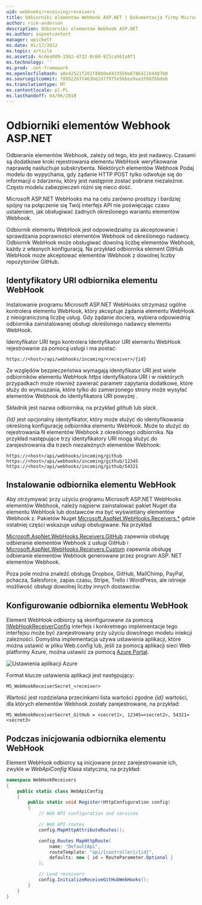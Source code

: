 ```yaml
---
uid: webhooks/receiving/receivers
title: Odbiorniki elementów Webhook ASP.NET | Dokumentacja firmy Microsoft
author: rick-anderson
description: Odbiorniki elementów Webhook ASP.NET
ms.author: aspnetcontent
manager: wpickett
ms.date: 01/17/2012
ms.topic: article
ms.assetid: 6cdea089-15b2-4732-8c68-921ca561a8f1
ms.technology: ''
ms.prod: .net-framework
ms.openlocfilehash: a8e42521f201f88b0ed433550e8786411b4487b0
ms.sourcegitcommit: f8852267f463b62d7f975e56bea9aa3f68fbbdeb
ms.translationtype: MT
ms.contentlocale: pl-PL
ms.lasthandoff: 04/06/2018
---
```

# <a name="aspnet-webhooks-receivers"></a>Odbiorniki elementów Webhook ASP.NET

Odbieranie elementów Webhook, zależy od tego, kto jest nadawcy. Czasami są dodatkowe kroki rejestrowania elementu WebHook weryfikowanie naprawdę nasłuchuje subskrybenta. Niektórych elementów Webhook Podaj modelu do wypychania, gdy żądanie HTTP POST tylko odwołuje się do informacji o zdarzeniu, który jest następnie zostać pobrane niezależnie. Często modelu zabezpieczeń różni się nieco dość.

Microsoft ASP.NET WebHooks ma na celu zarówno prostszy i bardziej spójny na połączenie się Twój interfejs API nie poświęcając czasu ustaleniem, jak obsługiwać żadnych określonego wariantu elementów Webhook.

Odbiornik elementu WebHook jest odpowiedzialny za akceptowanie i sprawdzania poprawności elementów Webhook od określonego nadawcy. Odbiornik WebHook może obsługiwać dowolną liczbę elementów Webhook, każdy z własnych konfiguracją. Na przykład odbiornika element GitHub WebHook może akceptować elementów Webhook z dowolnej liczby repozytoriów GitHub.

## <a name="webhook-receiver-uris"></a>Identyfikatory URI odbiornika elementu WebHook

Instalowanie programu Microsoft ASP.NET WebHooks otrzymasz ogólne kontrolera elementu WebHook, który akceptuje żądania elementu WebHook z nieograniczoną liczbę usług. Gdy żądanie dociera, wybiera odpowiednią odbiornika zainstalowanej obsługi określonego nadawcy elementu WebHook.

Identyfikator URI tego kontrolera Identyfikator URI elementu WebHook rejestrowanie za pomocą usługi i ma postać:

```
https://<host>/api/webhooks/incoming/<receiver>/{id}
```

Ze względów bezpieczeństwa wymagają identyfikator URI jest wiele odbiorników elementu WebHook *https* identyfikatora URI i w niektórych przypadkach może również zawierać parametr zapytania dodatkowe, które służy do wymuszania, które tylko do zamierzonego strony może wysyłać elementów Webhook do identyfikatora URI powyżej .

<em> <receiver> </em> Składnik jest nazwa odbiornika, na przykład <em>github</em> lub <em>slack</em>.

*{Id}* jest opcjonalny identyfikator, który może służyć do identyfikowania określoną konfigurację odbiornika elementu WebHook. Może to służyć do rejestrowania N elementów Webhook z określonego odbiornika. Na przykład następujące trzy identyfikatory URI mogą służyć do zarejestrowania dla trzech niezależnych elementów Webhook:

```
https://<host>/api/webhooks/incoming/github
https://<host>/api/webhooks/incoming/github/12345
https://<host>/api/webhooks/incoming/github/54321
```

## <a name="installing-a-webhook-receiver"></a>Instalowanie odbiornika elementu WebHook

Aby otrzymywać przy użyciu programu Microsoft ASP.NET WebHooks elementów Webhook, należy najpierw zainstalować pakiet Nuget dla elementu WebHook lub dostawców ma być wyświetlany elementów Webhook z. Pakietów Nuget [Microsoft.AspNet.WebHooks.Receivers.*](https://www.nuget.org/packages?q=Microsoft.AspNet.WebHooks.Receivers) gdzie ostatniej części wskazuje usługi obsługiwane. Na przykład

[Microsoft.AspNet.WebHooks.Receivers.GitHub](https://www.nuget.org/packages?q=Microsoft.AspNet.WebHooks.Receivers.GitHub) zapewnia obsługę odbieranie elementów Webhook z usługi GitHub i [Microsoft.AspNet.WebHooks.Receivers.Custom](https://www.nuget.org/packages?q=Microsoft.AspNet.WebHooks.Receivers.Custom) zapewnia obsługę odbieranie elementów Webhook generowane przez program ASP. NET elementów Webhook.

Poza pole można znaleźć obsługę Dropbox, GitHub, MailChimp, PayPal, pchacza, Salesforce, zapas czasu, Stripe, Trello i WordPress, ale istnieje możliwość obsługi dowolnej liczby innych dostawców.

## <a name="configuring-a-webhook-receiver"></a>Konfigurowanie odbiornika elementu WebHook

Element WebHook odbiorcy są skonfigurowane za pomocą [IWebHookReceiverConfig](https://github.com/aspnet/WebHooks/blob/master/src/Microsoft.AspNet.WebHooks.Receivers/WebHooks/IWebHookReceiverConfig.cs) interfejs i konkretnego implementacje tego interfejsu może być zarejestrowany przy użyciu dowolnego modelu iniekcji zależności. Domyślna implementacja używa ustawienia aplikacji, które można ustawić w pliku Web.config lub, jeśli za pomocą aplikacji sieci Web platformy Azure, można ustawić za pomocą [Azure Portal](https://portal.azure.com/).

![Ustawienia aplikacji Azure](_static/AzureAppSettings.png)

Format klucze ustawienia aplikacji jest następujący:

```
MS_WebHookReceiverSecret_<receiver>
```

Wartość jest rozdzielana przecinkami lista wartości zgodne *{id}* wartości, dla których elementów Webhook zostały zarejestrowane, na przykład:

```
MS_WebHookReceiverSecret_GitHub = <secret1>, 12345=<secret2>, 54321=<secret3>
```

## <a name="initializing-a-webhook-receiver"></a>Podczas inicjowania odbiornika elementu WebHook

Element WebHook odbiorcy są inicjowane przez zarejestrowanie ich, zwykle w *WebApiConfig* Klasa statyczna, na przykład:

```csharp
namespace WebHookReceivers
{
    public static class WebApiConfig
    {
        public static void Register(HttpConfiguration config)
        {
            // Web API configuration and services

            // Web API routes
            config.MapHttpAttributeRoutes();

            config.Routes.MapHttpRoute(
                name: "DefaultApi",
                routeTemplate: "api/{controller}/{id}",
                defaults: new { id = RouteParameter.Optional }
            );

            // Load receivers
            config.InitializeReceiveGitHubWebHooks();
        }
    }
}
```
